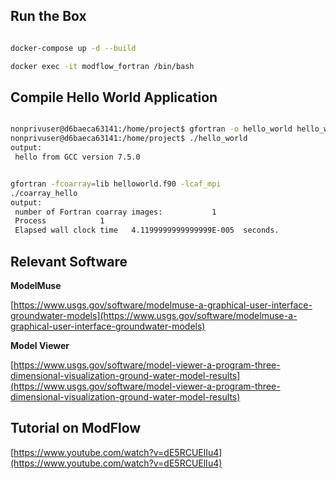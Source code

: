 ## **Run the Box**

```bash

docker-compose up -d --build

docker exec -it modflow_fortran /bin/bash

```

## **Compile Hello World Application**

```bash

nonprivuser@d6baeca63141:/home/project$ gfortran -o hello_world hello_world.f90
nonprivuser@d6baeca63141:/home/project$ ./hello_world
output:
 hello from GCC version 7.5.0

```

```bash

gfortran -fcoarray=lib helloworld.f90 -lcaf_mpi
./coarray_hello
output: 
 number of Fortran coarray images:           1
 Process            1
 Elapsed wall clock time   4.1199999999999999E-005  seconds.

```

## **Relevant Software**

**ModelMuse**

[https://www.usgs.gov/software/modelmuse-a-graphical-user-interface-groundwater-models](https://www.usgs.gov/software/modelmuse-a-graphical-user-interface-groundwater-models)

**Model Viewer**

[https://www.usgs.gov/software/model-viewer-a-program-three-dimensional-visualization-ground-water-model-results](https://www.usgs.gov/software/model-viewer-a-program-three-dimensional-visualization-ground-water-model-results)

## **Tutorial on ModFlow**

[https://www.youtube.com/watch?v=dE5RCUElIu4](https://www.youtube.com/watch?v=dE5RCUElIu4)
